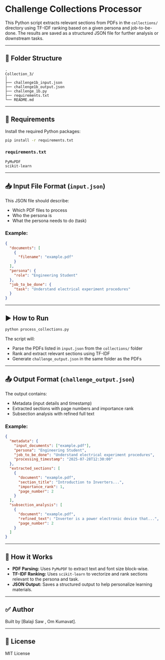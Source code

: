 # Challenge Collections Processor

This Python script extracts relevant sections from PDFs in the `collections/` directory using TF-IDF ranking based on a given persona and job-to-be-done. The results are saved as a structured JSON file for further analysis or downstream tasks.

---

## 📂 Folder Structure

```
.
Collection_3/
│
├── challenge1b_input.json
├── challenge1b_output.json
├── challenge_1b.py
├── requirements.txt
└── README.md
```

---

## 🔧 Requirements

Install the required Python packages:

```bash
pip install -r requirements.txt
```

### `requirements.txt`

```
PyMuPDF
scikit-learn
```

---

## 📥 Input File Format (`input.json`)

This JSON file should describe:
- Which PDF files to process
- Who the persona is
- What the persona needs to do (task)

### Example:

```json
{
  "documents": [
    {
      "filename": "example.pdf"
    }
  ],
  "persona": {
    "role": "Engineering Student"
  },
  "job_to_be_done": {
    "task": "Understand electrical experiment procedures"
  }
}
```

---

## ▶️ How to Run

```bash
python process_collections.py
```

The script will:
- Parse the PDFs listed in `input.json` from the `collections/` folder
- Rank and extract relevant sections using TF-IDF
- Generate `challenge_output.json` in the same folder as the PDFs

---

## 📤 Output Format (`challenge_output.json`)

The output contains:
- Metadata (input details and timestamp)
- Extracted sections with page numbers and importance rank
- Subsection analysis with refined full text

### Example:

```json
{
  "metadata": {
    "input_documents": ["example.pdf"],
    "persona": "Engineering Student",
    "job_to_be_done": "Understand electrical experiment procedures",
    "processing_timestamp": "2025-07-28T12:30:00"
  },
  "extracted_sections": [
    {
      "document": "example.pdf",
      "section_title": "Introduction to Inverters...",
      "importance_rank": 1,
      "page_number": 2
    }
  ],
  "subsection_analysis": [
    {
      "document": "example.pdf",
      "refined_text": "Inverter is a power electronic device that...",
      "page_number": 2
    }
  ]
}
```

---

## 🧠 How it Works

- **PDF Parsing:** Uses `PyMuPDF` to extract text and font size block-wise.
- **TF-IDF Ranking:** Uses `scikit-learn` to vectorize and rank sections relevant to the persona and task.
- **JSON Output:** Saves a structured output to help personalize learning materials.

---

## ✅ Author

Built by [Balaji Saw , Om Kumavat].

---

## 📄 License

MIT License

